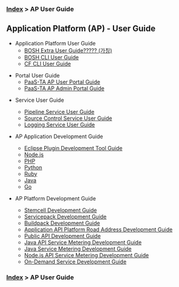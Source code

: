 ### [Index](https://github.com/okpc579/paasta-guide-new/blob/main/README.md) > AP User Guide

## Application Platform (AP) - User Guide
- Application Platform User Guide  
  - [BOSH Extra User Guide????? (가칭)](./application_platform/bosh.md)  
  - [BOSH CLI User Guide](./application_platform/bosh.md)  
  - [CF CLI User Guide](./application_platform/bosh.md)  

+ Portal User Guide
  + [PaaS-TA AP User Portal Guide](./portal/vm_type_ui.md)   
  + [PaaS-TA AP Admin Portal Guide](./portal/vm_type_ui.md)   

- Service User Guide
  - [Pipeline Service User Guide](./service/cubrid.md)
  - [Source Control Service User Guide](./service/cubrid.md)
  - [Logging Service User Guide](./service/cubrid.md)

- AP Application Development Guide
  - [Eclipse Plugin Development Tool Guide](./service/cubrid.md)
  - [Node.js](./service/cubrid.md)
  - [PHP](./service/cubrid.md)
  - [Python](./service/cubrid.md)
  - [Ruby](./service/cubrid.md)
  - [Java](./service/cubrid.md)
  - [Go](./service/cubrid.md)


- AP Platform Development Guide
  - [Stemcell Development Guide](./service/cubrid.md)
  - [Servicepack Development Guide](./service/cubrid.md)
  - [Buildpack Development Guide](./service/cubrid.md)
  - [Application API Platform Road Address Development Guide](./service/cubrid.md)
  - [Public API Development Guide](./service/cubrid.md)
  - [Java API Service Metering Development Guide](./service/cubrid.md)
  - [Java Service Metering Development Guide](./service/cubrid.md)
  - [Node.js API Service Metering Development Guide](./service/cubrid.md)
  - [On-Demand Service Development Guide](./service/cubrid.md)

### [Index](https://github.com/okpc579/paasta-guide-new/blob/main/README.md) > AP User Guide
